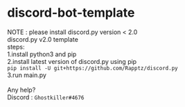 # discord-bot-template
NOTE : please install discord.py version < 2.0 </br> 
discord.py v2.0 template</br> 
steps:</br>
1.install python3 and pip</br>
2.install latest version of discord.py using pip</br>
```pip install -U git+https://github.com/Rapptz/discord.py```<br>
3.run main.py</br>
</br>
Any help?</br>
Discord : ```Ghostkiller#4676```
